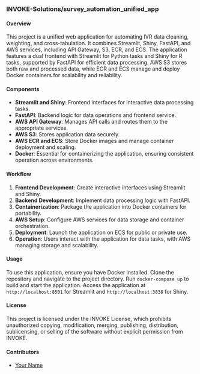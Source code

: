 ### INVOKE-Solutions/survey_automation_unified_app

#### Overview

This project is a unified web application for automating IVR data cleaning, weighting, and cross-tabulation. It combines Streamlit, Shiny, FastAPI, and AWS services, including API Gateway, S3, ECR, and ECS. The application features a dual frontend with Streamlit for Python tasks and Shiny for R tasks, supported by FastAPI for efficient data processing. AWS S3 stores both raw and processed data, while ECR and ECS manage and deploy Docker containers for scalability and reliability.

#### Components

- **Streamlit and Shiny**: Frontend interfaces for interactive data processing tasks.
- **FastAPI**: Backend logic for data operations and frontend service.
- **AWS API Gateway**: Manages API calls and routes them to the appropriate services.
- **AWS S3**: Stores application data securely.
- **AWS ECR and ECS**: Store Docker images and manage container deployment and scaling.
- **Docker**: Essential for containerizing the application, ensuring consistent operation across environments.

#### Workflow

1. **Frontend Development**: Create interactive interfaces using Streamlit and Shiny.
2. **Backend Development**: Implement data processing logic with FastAPI.
3. **Containerization**: Package the application into Docker containers for portability.
4. **AWS Setup**: Configure AWS services for data storage and container orchestration.
5. **Deployment**: Launch the application on ECS for public or private use.
6. **Operation**: Users interact with the application for data tasks, with AWS managing storage and scalability.

#### Usage

To use this application, ensure you have Docker installed. Clone the repository and navigate to the project directory. Run `docker-compose up` to build and start the application. Access the application at `http://localhost:8501` for Streamlit and `http://localhost:3838` for Shiny.

#### License

This project is licensed under the INVOKE License, which prohibits unauthorized copying, modification, merging, publishing, distribution, sublicensing, or selling of the software without explicit permission from INVOKE.

#### Contributors

- [Your Name]([link-to-your-profile](https://github.com/fahmizainal17))
